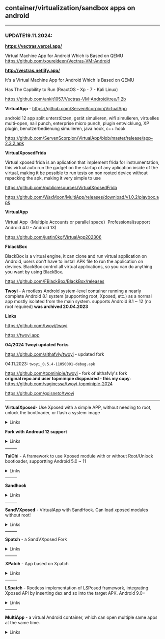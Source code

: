 
## container/virtualization/sandbox apps on android

-----  
### UPDATE19.11.2024:

**https://vectras.vercel.app/**

Virtual Machine App for Android Which is Based on QEMU 
https://github.com/xoureldeen/Vectras-VM-Android


**http://vectras.netlify.app/**

It's a Virtual Machine App for Android Which is Based on QEMU

Has The Capbility to Run (ReactOS - Xp - 7 - Kali Linux)

https://github.com/ankit1057/Vectras-VM-Android/tree/1.2b



**VirtualApp** - https://github.com/ServenScorpion/VirtualApp

android 12 app split unterstützen, gerät simulieren, wifi simulieren, virtuelles multi-open, nail punch, enterprise micro punch, plugin entwicklung, XP plugin, benutzerbedienung simulieren, java hook, c++ hook

https://github.com/ServenScorpion/VirtualApp/blob/master/release/app-2.3.2.apk


**VirtualXposedFrida**

Virtual xposed frida is an aplication that implement frida for instrumentation, this virtual auto run the gadget on the startup of any aplication inside of the virtual, making it be possible to run tests on non rooted device without repacking the apk, making it very simple to use 

https://github.com/publicresources/VirtualXposedFrida


https://github.com/WaxMoon/MultiApp/releases/download/v1.0.2/playbox.apk


**VirtualApp**

Virtual App（Multiple Accounts or parallel space）Professional(support Android 4.0 - Android 13) 

https://github.com/justin0kg/VirtualApp202306


**FblackBox**

BlackBox is a virtual engine, it can clone and run virtual application on Android, users don't have to install APK file to run the application on devices. BlackBox control all virtual applications, so you can do anything you want by using BlackBox. 

https://github.com/FBlackBox/BlackBox/releases



**Twoyi** - A rootless Android system-level container running a nearly complete Android 8.1 system (supporting root, Xposed, etc.) as a normal app mostly isolated from the main system.
supports Android 8.1 ~ 12 (no root required)
**was archived 20.04.2023**

**Links**

https://github.com/twoyi/twoyi

https://twoyi.app
</details>

**04/2024 Twoyi updated Forks**

  
https://github.com/althafvly/twoyi - updated fork  

04.11.2023: ```twoyi_0.5.4-11050001-debug.apk```

https://github.com/topminipie/twoyi - fork of althafvly's fork  
**original repo and user topminipie  disppeared - this my copy**: https://github.com/vaginessa/twoyi-topminipie-2024

https://github.com/goisneto/twoyi
</details>

______

**VirtualXposed**- Use Xposed with a simple APP, without needing to root, unlock the bootloader, or flash a system image
<details markdown='1'><summary>Links</summary>

https://vxp.app

https://vxposed.com

https://github.com/android-hacker/VirtualXposed
</details>

**Fork with Androud 12 support**

<details markdown='1'><summary>Links</summary>

https://github.com/realsua/VirtualXposed_12
</details>
______

**TaiChi** - A framework to use Xposed module with or without Root/Unlock bootloader, supportting Android 5.0 ~ 11
<details markdown='1'><summary>Links</summary>

https://taichi.cool

https://github.com/taichi-framework/TaiChi
</details>
______

**Sandhook**
<details markdown='1'><summary>Links</summary>

https://github.com/asLody/SandHook
</details>
______

**SandVXposed** - VirtualApp with SandHook. Can load xposed modules without root!
<details markdown='1'><summary>Links</summary>

https://github.com/asLody/SandVXposed
</details>
______

**Spatch** - a SandVXposed Fork
<details markdown='1'><summary>Links</summary>

https://www.die.lu/

https://github.com/Katana-Official/SPatch-Update

https://github.com/OfficialKatana/SPatch

https://github.com/shanyifeng/SandVXposed
</details>
______

**XPatch** - App based on Xpatch
<details markdown='1'><summary>Links</summary>

https://github.com/WindySha/xposed-tool-app
</details>
______

**LSpatch** - Rootless implementation of LSPosed framework, integrating Xposed API by inserting dex and so into the target APK. Android 9.0+
<details markdown='1'><summary>Links</summary>

https://github.com/LSPosed/LSPatch
</details>
______

**MultiApp** - a virtual Android container, which can open multiple same apps at the same time.
<details markdown='1'><summary>Links</summary>

https://github.com/WaxMoon/MultiApp

https://play.google.com/store/apps/details?id=com.waxmoon.ma.gp

</details>
